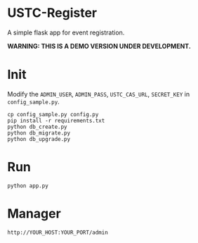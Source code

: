 # USTC-Register
A simple flask app for event registration.

**WARNING: THIS IS A DEMO VERSION UNDER DEVELOPMENT.**

# Init

Modify the `ADMIN_USER`, `ADMIN_PASS`, `USTC_CAS_URL`, `SECRET_KEY` in `config_sample.py`.

```
cp config_sample.py config.py
pip install -r requirements.txt
python db_create.py
python db_migrate.py
python db_upgrade.py
```

# Run
```
python app.py
```

# Manager

```
http://YOUR_HOST:YOUR_PORT/admin
```
